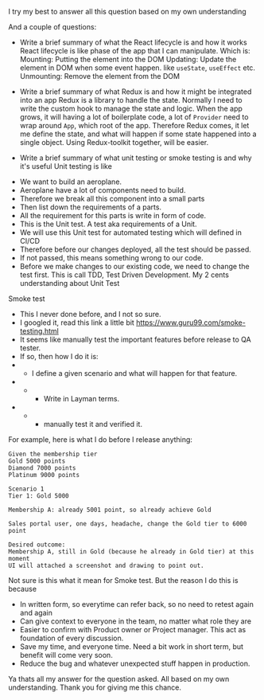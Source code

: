 I try my best to answer all this question based on my own understanding 

And a couple of questions:
* Write a brief summary of what the React lifecycle is and how it works
React lifecycle is like phase of the app that I can manipulate. 
Which is: 
Mounting: Putting the element into the DOM 
Updating: Update the element in DOM when some event happen. like `useState`, `useEffect` etc. 
Unmounting: Remove the element from the DOM 

* Write a brief summary of what Redux is and how it might be integrated into an app
Redux is a library to handle the state. Normally I need to write the custom hook to manage the state and logic. 
When the app grows, it will having a lot of boilerplate code, a lot of `Provider` need to wrap around `App`, which root of the app. 
Therefore Redux comes, it let me define the state, and what will happen if some state happened into a single object. 
Using Redux-toolkit together, will be easier. 


* Write a brief summary of what unit testing or smoke testing is and why it's useful
Unit testing is like 
- We want to build an aeroplane. 
- Aeroplane have a lot of components need to build. 
- Therefore we break all this component into a small parts 
- Then list down the requirements of a parts. 
- All the requirement for this parts is write in form of code. 
- This is the Unit test. A test aka requirements of a Unit. 
- We will use this Unit test for automated testing which will defined in CI/CD
- Therefore before our changes deployed, all the test should be passed. 
- If not passed, this means something wrong to our code. 
- Before we make changes to our existing code, we need to change the test first. This is call TDD, Test Driven Development. 
My 2 cents understanding about Unit Test

Smoke test 
- This I never done before, and I not so sure. 
- I googled it, read this link a little bit https://www.guru99.com/smoke-testing.html 
- It seems like manually test the important features before release to QA tester. 
- If so, then how I do it is: 
- - I define a given scenario and what will happen for that feature. 
- - - Write in Layman terms. 
- - - manually test it and verified it. 

For example, here is what I do before I release anything: 
```
Given the membership tier 
Gold 5000 points 
Diamond 7000 points 
Platinum 9000 points 

Scenario 1
Tier 1: Gold 5000 

Membership A: already 5001 point, so already achieve Gold 

Sales portal user, one days, headache, change the Gold tier to 6000 point 

Desired outcome: 
Membership A, still in Gold (because he already in Gold tier) at this moment 
UI will attached a screenshot and drawing to point out. 
```


Not sure is this what it mean for Smoke test. But the reason I do this is because 
- In written form, so everytime can refer back, so no need to retest again and again 
- Can give context to everyone in the team, no matter what role they are 
- Easier to confirm with Product owner or Project manager. This act as foundation of every discussion. 
- Save my time, and everyone time. Need a bit work in short term, but benefit will come very soon.  
- Reduce the bug and whatever unexpected stuff happen in production. 


Ya thats all my answer for the question asked. All based on my own understanding. 
Thank you for giving me this chance. 

